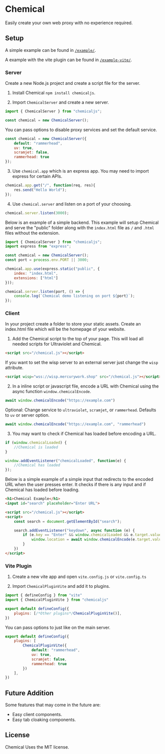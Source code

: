 # Chemical
Easily create your own web proxy with no experience required.

## Setup

A simple example can be found in [`/example/`](https://github.com/chemicaljs/chemical/tree/main/example).

A example with the vite plugin can be found in [`/example-vite/`](https://github.com/chemicaljs/chemical/tree/main/example).

### Server

Create a new Node.js project and create a script file for the server.

1. Install Chemical `npm install chemicaljs`.

2. Import `ChemicalServer` and create a new server.

```js
import { ChemicalServer } from "chemicaljs";

const chemical = new ChemicalServer();
```

You can pass options to disable proxy services and set the default service.

```js
const chemical = new ChemicalServer({
    default: "rammerhead",
    uv: true,
    scramjet: false,
    rammerhead: true
});
```

3. Use `chemical.app` which is an express app. You may need to import express for certain APIs.

```js
chemical.app.get("/", function(req, res){
    res.send("Hello World");
});
```

4. Use `chemical.server` and listen on a port of your choosing.

```js
chemical.server.listen(3000);
```

Below is an example of a simple backend. This example will setup Chemical and serve the "public" folder along with the `index.html` file as `/` and `.html` files without the extension.

```js
import { ChemicalServer } from "chemicaljs";
import express from "express";

const chemical = new ChemicalServer();
const port = process.env.PORT || 3000;

chemical.app.use(express.static("public", {
    index: "index.html",
    extensions: ["html"]
}));

chemical.server.listen(port, () => {
    console.log(`Chemical demo listening on port ${port}`);
});
```

### Client

In your project create a folder to store your static assets. Create an index.html file which will be the homepage of your website.

1. Add the Chemical script to the top of your page. This will load all needed scripts for Ultraviolet and Chemical.

```html
<script src="/chemical.js"></script>
```

If you want to set the wisp server to an external server just change the `wisp` attribute.

```html
<script wisp="wss://wisp.mercurywork.shop" src="/chemical.js"></script>
```

2. In a inline script or javascript file, encode a URL with Chemical using the async function `window.chemicalEncode`.

```js
await window.chemicalEncode("https://example.com")
```

Optional: Change service to `ultraviolet`, `scramjet`, or `rammerhead`. Defaults to `uv` or server option.

```js
await window.chemicalEncode("https://example.com", "rammerhead")
```

3. You may want to check if Chemical has loaded before encoding a URL.

```js
if (window.chemicalLoaded) {
    //Chemical is loaded
}
```

```js
window.addEventListener("chemicalLoaded", function(e) {
    //Chemical has loaded
});
```

Below is a simple example of a simple input that redirects to the encoded URL when the user presses enter. It checks if there is any input and if Chemical has loaded before loading.

```html
<h1>Chemical Example</h1>
<input id="search" placeholder="Enter URL">

<script src="/chemical.js"></script>
<script>
    const search = document.getElementById("search");

    search.addEventListener("keydown", async function (e) {
        if (e.key == "Enter" && window.chemicalLoaded && e.target.value) {
            window.location = await window.chemicalEncode(e.target.value)
        }
    })
</script>
```

### Vite Plugin

1. Create a new vite app and open `vite.config.js` or `vite.config.ts`

2. Import `ChemicalPluginVite` and add it to plugins.

```js
import { defineConfig } from "vite"
import { ChemicalPluginVite } from "chemicaljs"

export default defineConfig({
    plugins: [/*Other plugins*/ChemicalPluginVite()],
})
```

You can pass options to just like on the main server.

```js
export default defineConfig({
    plugins: [
        ChemicalPluginVite({
            default: "rammerhead",
            uv: true,
            scramjet: false,
            rammerhead: true
        })
    ],
})
```

## Future Addition

Some features that may come in the future are:

- Easy client components.
- Easy tab cloaking components.

## License
Chemical Uses the MIT license.
